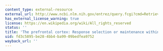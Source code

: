 ```yaml
---
content_type: external-resource
external_url: http://www.ncbi.nlm.nih.gov/entrez/query.fcgi?cmd=Retrieve&db=PubMed&dopt=Citation&list_uids=10834847
has_external_license_warning: true
license: https://en.wikipedia.org/wiki/All_rights_reserved
status: ''
title: 'The prefrontal cortex: Response selection or maintenance within working memory?'
uid: fd3c5895-be28-4bb4-ba99-09bedfea9752
wayback_url: ''
---
```

